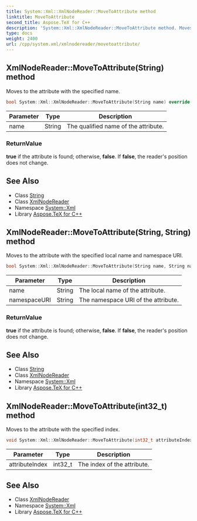 ```yaml
---
title: System::Xml::XmlNodeReader::MoveToAttribute method
linktitle: MoveToAttribute
second_title: Aspose.TeX for C++
description: 'System::Xml::XmlNodeReader::MoveToAttribute method. Moves to the attribute with the specified name in C++.'
type: docs
weight: 2400
url: /cpp/system.xml/xmlnodereader/movetoattribute/
---
```

## XmlNodeReader::MoveToAttribute(String) method


Moves to the attribute with the specified name.

```cpp
bool System::Xml::XmlNodeReader::MoveToAttribute(String name) override
```


| Parameter | Type | Description |
| --- | --- | --- |
| name | String | The qualified name of the attribute. |

### ReturnValue

**true** if the attribute is found; otherwise, **false**. If **false**, the reader's position does not change.

## See Also

* Class [String](../../../system/string/)
* Class [XmlNodeReader](../)
* Namespace [System::Xml](../../)
* Library [Aspose.TeX for C++](../../../)
## XmlNodeReader::MoveToAttribute(String, String) method


Moves to the attribute with the specified local name and namespace URI.

```cpp
bool System::Xml::XmlNodeReader::MoveToAttribute(String name, String namespaceURI) override
```


| Parameter | Type | Description |
| --- | --- | --- |
| name | String | The local name of the attribute. |
| namespaceURI | String | The namespace URI of the attribute. |

### ReturnValue

**true** if the attribute is found; otherwise, **false**. If **false**, the reader's position does not change.

## See Also

* Class [String](../../../system/string/)
* Class [XmlNodeReader](../)
* Namespace [System::Xml](../../)
* Library [Aspose.TeX for C++](../../../)
## XmlNodeReader::MoveToAttribute(int32_t) method


Moves to the attribute with the specified index.

```cpp
void System::Xml::XmlNodeReader::MoveToAttribute(int32_t attributeIndex) override
```


| Parameter | Type | Description |
| --- | --- | --- |
| attributeIndex | int32_t | The index of the attribute. |

## See Also

* Class [XmlNodeReader](../)
* Namespace [System::Xml](../../)
* Library [Aspose.TeX for C++](../../../)
